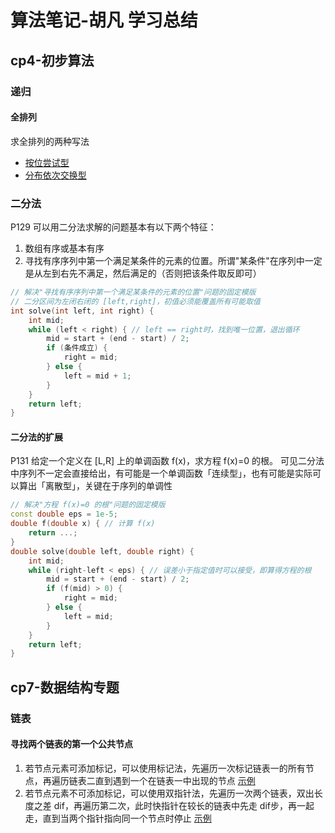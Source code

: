 # 算法笔记-胡凡 学习总结

## cp4-初步算法

### 递归

#### 全排列

求全排列的两种写法
- [按位尝试型](./cp4/fullPermutation.cpp)
- [分布依次交换型](../jianzhi_offer/cp4/permutation.c)

### 二分法

P129
可以用二分法求解的问题基本有以下两个特征：
1. 数组有序或基本有序
2. 寻找有序序列中第一个满足某条件的元素的位置。所谓"某条件"在序列中一定是从左到右先不满足，然后满足的（否则把该条件取反即可）

``` cpp
// 解决"寻找有序序列中第一个满足某条件的元素的位置"问题的固定模版
// 二分区间为左闭右闭的 [left,right]，初值必须能覆盖所有可能取值
int solve(int left, int right) {
    int mid;
    while (left < right) { // left == right时，找到唯一位置，退出循环
        mid = start + (end - start) / 2;
        if (条件成立) {
            right = mid;
        } else {
            left = mid + 1;
        }
    }
    return left;
}
```
#### 二分法的扩展

P131
给定一个定义在 [L,R] 上的单调函数 f(x)，求方程 f(x)=0 的根。
可见二分法中序列不一定会直接给出，有可能是一个单调函数「连续型」，也有可能是实际可以算出「离散型」，关键在于序列的单调性

``` cpp
// 解决"方程 f(x)=0 的根"问题的固定模版
const double eps = 1e-5;
double f(double x) { // 计算 f(x)
    return ...;
}
double solve(double left, double right) {
    int mid;
    while (right-left < eps) { // 误差小于指定值时可以接受，即算得方程的根
        mid = start + (end - start) / 2;
        if (f(mid) > 0) {
            right = mid;
        } else {
            left = mid;
        }
    }
    return left;
}
```

## cp7-数据结构专题

### 链表

#### 寻找两个链表的第一个公共节点

1. 若节点元素可添加标记，可以使用标记法，先遍历一次标记链表一的所有节点，再遍历链表二直到遇到一个在链表一中出现的节点 [示例](./cp7/commonPointInTwoList.cpp)
2. 若节点元素不可添加标记，可以使用双指针法，先遍历一次两个链表，双出长度之差 dif，再遍历第二次，此时快指针在较长的链表中先走 dif步，再一起走，直到当两个指针指向同一个节点时停止 [示例](../jianzhi_offer/cp5/findFirstCommonNodeInTwoList.c)
